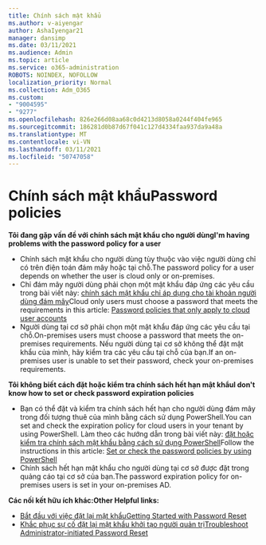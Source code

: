 ```yaml
---
title: Chính sách mật khẩu
ms.author: v-aiyengar
author: AshaIyengar21
manager: dansimp
ms.date: 03/11/2021
ms.audience: Admin
ms.topic: article
ms.service: o365-administration
ROBOTS: NOINDEX, NOFOLLOW
localization_priority: Normal
ms.collection: Adm_O365
ms.custom:
- "9004595"
- "9277"
ms.openlocfilehash: 826e266d08aa68c0d4213d8058a0244f404fe965
ms.sourcegitcommit: 186281d0b87d67f041c127d4334faa937da9a48a
ms.translationtype: MT
ms.contentlocale: vi-VN
ms.lasthandoff: 03/11/2021
ms.locfileid: "50747058"
---
```

# <a name="password-policies"></a><span data-ttu-id="2b240-102">Chính sách mật khẩu</span><span class="sxs-lookup"><span data-stu-id="2b240-102">Password policies</span></span>

<span data-ttu-id="2b240-103">**Tôi đang gặp vấn đề với chính sách mật khẩu cho người dùng**</span><span class="sxs-lookup"><span data-stu-id="2b240-103">**I'm having problems with the password policy for a user**</span></span>

- <span data-ttu-id="2b240-104">Chính sách mật khẩu cho người dùng tùy thuộc vào việc người dùng chỉ có trên điện toán đám mây hoặc tại chỗ.</span><span class="sxs-lookup"><span data-stu-id="2b240-104">The password policy for a user depends on whether the user is cloud only or on-premises.</span></span>
- <span data-ttu-id="2b240-105">Chỉ đám mây người dùng phải chọn một mật khẩu đáp ứng các yêu cầu trong bài viết này: [chính sách mật khẩu chỉ áp dụng cho tài khoản người dùng đám mây](https://docs.microsoft.com/azure/active-directory/authentication/concept-sspr-policy?WT.mc_id=Portal-Microsoft_Azure_Support#password-policies-that-only-apply-to-cloud-user-accounts)</span><span class="sxs-lookup"><span data-stu-id="2b240-105">Cloud only users must choose a password that meets the requirements in this article: [Password policies that only apply to cloud user accounts](https://docs.microsoft.com/azure/active-directory/authentication/concept-sspr-policy?WT.mc_id=Portal-Microsoft_Azure_Support#password-policies-that-only-apply-to-cloud-user-accounts)</span></span>
- <span data-ttu-id="2b240-106">Người dùng tại cơ sở phải chọn một mật khẩu đáp ứng các yêu cầu tại chỗ.</span><span class="sxs-lookup"><span data-stu-id="2b240-106">On-premises users must choose a password that meets the on-premises requirements.</span></span> <span data-ttu-id="2b240-107">Nếu người dùng tại cơ sở không thể đặt mật khẩu của mình, hãy kiểm tra các yêu cầu tại chỗ của bạn.</span><span class="sxs-lookup"><span data-stu-id="2b240-107">If an on-premises user is unable to set their password, check your on-premises requirements.</span></span>

<span data-ttu-id="2b240-108">**Tôi không biết cách đặt hoặc kiểm tra chính sách hết hạn mật khẩu**</span><span class="sxs-lookup"><span data-stu-id="2b240-108">**I don't know how to set or check password expiration policies**</span></span>

- <span data-ttu-id="2b240-109">Bạn có thể đặt và kiểm tra chính sách hết hạn cho người dùng đám mây trong đối tượng thuê của mình bằng cách sử dụng PowerShell.</span><span class="sxs-lookup"><span data-stu-id="2b240-109">You can set and check the expiration policy for cloud users in your tenant by using PowerShell.</span></span> <span data-ttu-id="2b240-110">Làm theo các hướng dẫn trong bài viết này: [đặt hoặc kiểm tra chính sách mật khẩu bằng cách sử dụng PowerShell](https://docs.microsoft.com/azure/active-directory/authentication/concept-sspr-policy?WT.mc_id=Portal-Microsoft_Azure_Support#set-or-check-the-password-policies-by-using-powershell)</span><span class="sxs-lookup"><span data-stu-id="2b240-110">Follow the instructions in this article: [Set or check the password policies by using PowerShell](https://docs.microsoft.com/azure/active-directory/authentication/concept-sspr-policy?WT.mc_id=Portal-Microsoft_Azure_Support#set-or-check-the-password-policies-by-using-powershell)</span></span>
- <span data-ttu-id="2b240-111">Chính sách hết hạn mật khẩu cho người dùng tại cơ sở được đặt trong quảng cáo tại cơ sở của bạn.</span><span class="sxs-lookup"><span data-stu-id="2b240-111">The password expiration policy for on-premises users is set in your on-premises AD.</span></span>

<span data-ttu-id="2b240-112">**Các nối kết hữu ích khác:**</span><span class="sxs-lookup"><span data-stu-id="2b240-112">**Other Helpful links:**</span></span>
- [<span data-ttu-id="2b240-113">Bắt đầu với việc đặt lại mật khẩu</span><span class="sxs-lookup"><span data-stu-id="2b240-113">Getting Started with Password Reset</span></span>](https://docs.microsoft.com/azure/active-directory/authentication/concept-sspr-policy?WT.mc_id=Portal-Microsoft_Azure_Support#set-or-check-the-password-policies-by-using-powershell)
- [<span data-ttu-id="2b240-114">Khắc phục sự cố đặt lại mật khẩu khởi tạo người quản trị</span><span class="sxs-lookup"><span data-stu-id="2b240-114">Troubleshoot Administrator-initiated Password Reset</span></span>](https://docs.microsoft.com/azure/active-directory/active-directory-passwords-troubleshoot?WT.mc_id=Portal-Microsoft_Azure_Support#troubleshoot-the-password-reset-portal)
